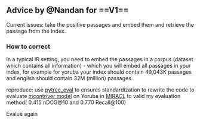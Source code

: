 ## Advice by @Nandan for ==V1==

Current issues: take the positive passages and embed them and retrieve the passage from the index.

### How to correct

In a typical IR setting, you need to embed the passages in a corpus (dataset which contains all information) - which you will embed all passages in your index, for example for yoruba your index should contain 49,043K passages and english should contain 32M (million) passages.

reproduce: use [pytrec_eval](https://github.com/beir-cellar/beir/blob/main/beir/retrieval/evaluation.py) to ensures standardization to rewrite the code to evaluate [mcontriver model](https://huggingface.co/datasets/miracl/miracl-corpus) on Yoruba in [MIRACL](https://huggingface.co/datasets/miracl/miracl-corpus) to valid my evaluation method( 0.415 nDCG@10 and 0.770 Recall@100) 

Evalue again

